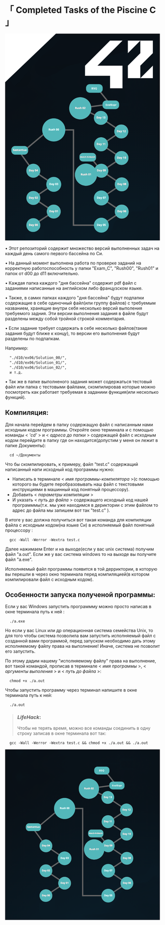 # 「 Completed Tasks of the Piscine C 」

![header](.vscode/header01.png)

 • Этот репозиторий содержит множество версий выполненных задач на каждый день самого первого бассейна по Си. 



 • На данный момент выполнена работа по проверке заданий на корректную работоспособность у папки "Exam_C", "Rush00", "Rush01" и папок от d00 до d11 включительно.



 • Каждая папка каждого "дня бассейна" содержит pdf файл с заданиями написанные на английском либо французском языке. 



 • Также, в самих папках каждого "дня бассейна" будут подпапки содержащие в себе одиночный файл(или группу файлов) с требуемым названием, хранящие внутри себя несколько версий выполения требуемого задния. Эти версии выполнения задания в файле будут разделены между собой тройной строкой комментария. 



 • Если задание требует содержать в себе несколько файлов(такие задания будут ближе к концу), то версии его выполнения будут разделены по подпапкам.
 
 Например:  
 
      "./d10/ex06/Solution_00/",
      "./d10/ex06/Solution_01/",
      "./d10/ex06/Solution_02/",
      и т.д.



 • Так же в папке выполненого задания может содержаться тестовый файл или папка с тестовыми файлами, скомпилировав которые можно посмотреть как работает требуемая в заданиии функция(или несколько функций).



## Компиляция:

Для начала перейдем в папку содержащую файл с написанным нами исходным кодом программы. Откройте окно терминала и с помощью команды < *'cd'* > и < *адреса до папки* > содержащей файл с исходным кодом перейдите в папку где он находится(допустим у меня он лежит в папке Документы): 

      cd ~/Документы


Что бы скомпилировать, к примеру, файл "test.c" содержащий написанный напи исходный код программы нужно:
 * Написать в терминале < *имя программы-компилятора* >(с помощью которого вы будете перобразовывать наш файл с текстовыми инструкциями в машинный код понятный процессору).
 * Добавить < *параметры компиляции* > 
 * И указать < *путь до файла* > содержащего исходный код нашей программмы(т.к. мы уже находимся в дериктории с этим файлом то адрес до файла мы запишем вот так "test.c" ). 


В итоге у вас должна получиться вот такая команда для компиляции файла с исходным кодом(на языке Cи) в исполняемый файл понятный процессору :  

      gcc -Wall -Werror -Wextra test.c 


Далее нажимаем Enter и на выходе(если у вас unix система) получим файл "a.out". Если же у вас система windows то на выходе вы получите файл "a.exe". 

Исполняемый файл программы появится в той дерриктории, в которую вы перешли в через окно терминала перед компиляцией(в котором компилировали файл с исходным кодом).


## Особенности запуска полученой программы:

Если у вас Windows запустить программму можно просто написав в окне терминала путь к ней :

      ./a.exe

Но если у вас Linux или др операционная система семейства Unix, то для того чтобы система позволила вам запустить исполняемый файл с созданной вами программой, перед запуском необходимо дать этому исполняемому файлу права на выполнение! Иначе, система не позволит его запустить. 

По этому дадим нашему "исполняемому файлу" права на выполнение, вот такой командой, прописав в терминале < *имя программы* >, < *аргументы выполения* > и < *путь до файла* >:  

      chmod +x ./a.out

 Чтобы запустить программу через терминал напишите в окне терминала путь к ней: 

      ./a.out



> ### *LifeHack*:
> 
> Чтобы не терять время, можно все команды соединить в одну строку записав в окне терминала вот так:  
> 
      gcc -Wall -Werror -Wextra test.c && chmod +x ./a.out && ./a.out



![map_Piscine_C](map_Piscine_C.png)
